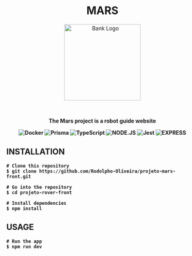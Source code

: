 <div align="center">
<h1>MARS</h1>
<p>
<img src="https://cdn-icons-png.flaticon.com/512/5403/5403095.png" alt="Bank Logo" width=200px/>
</p>
<br>
<p> <b>The Mars project is a robot guide website<b> </p>
 
![Docker](https://img.shields.io/badge/docker-%230db7ed.svg?style=for-the-badge&logo=docker&logoColor=white) ![Prisma](https://img.shields.io/badge/Prisma-3982CE?style=for-the-badge&logo=Prisma&logoColor=white) ![TypeScript](https://img.shields.io/badge/typescript-%23007ACC.svg?style=for-the-badge&logo=typescript&logoColor=white) ![NODE.JS](https://camo.githubusercontent.com/2e5a624f533563052290ad30aed4ecc1092945a458c80cd753d108807e0293b5/68747470733a2f2f696d672e736869656c64732e696f2f62616467652f6e6f6465206a732532302d2532333230323332612e7376673f267374796c653d666f722d7468652d626164676526636f6c6f723d333339393333266c6f676f3d6e6f64652e6a73266c6f676f436f6c6f723d666666666666)   ![Jest](https://img.shields.io/badge/-jest-%23C21325?style=for-the-badge&logo=jest&logoColor=white)
![EXPRESS](https://camo.githubusercontent.com/56960eb8a4e655c887ee533f3d6b29ad57255c69a3e07b0455f29af3ad4947fd/68747470733a2f2f696d672e736869656c64732e696f2f62616467652f457870726573732532302d2532333230323332612e7376673f267374796c653d666f722d7468652d626164676526636f6c6f723d303030303030266c6f676f3d45787072657373266c6f676f436f6c6f723d666666666666)
 

 </div>
 
 ## INSTALLATION
 
 ```
# Clone this repository
$ git clone https://github.com/Rodolpho-Oliveira/projeto-mars-front.git

# Go into the repository
$ cd projeto-rover-front

# Install dependencies
$ npm install

 ```
 
 ## USAGE
 
 ```
 # Run the app
 $ npm run dev
 ```
